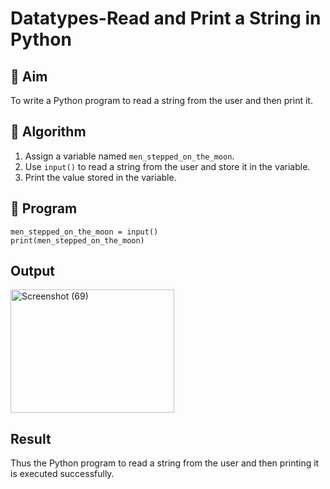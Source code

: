 # Datatypes-Read and Print a String in Python

## 🎯 Aim
To write a Python program to read a string from the user and then print it.

## 🧠 Algorithm
1. Assign a variable named `men_stepped_on_the_moon`.
2. Use `input()` to read a string from the user and store it in the variable.
3. Print the value stored in the variable.

## 🧾 Program
```
men_stepped_on_the_moon = input()
print(men_stepped_on_the_moon)
```
## Output
<img width="262" height="197" alt="Screenshot (69)" src="https://github.com/user-attachments/assets/6f87d1a3-95da-4a7c-a6b8-de547ebfb101" />



## Result
Thus the Python program to read a string from the user and then printing it is executed successfully.
